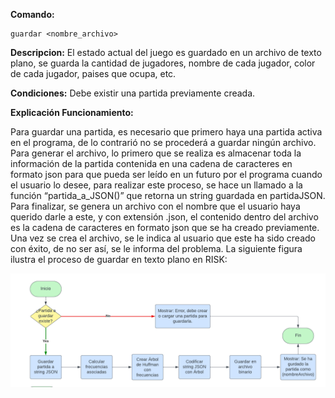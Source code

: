 **Comando:** 

    guardar <nombre_archivo> 

**Descripcion:** El estado actual del juego es guardado en un archivo de texto plano, se guarda la cantidad de jugadores, nombre de cada jugador, color de cada jugador, paises que ocupa, etc.

**Condiciones:** Debe existir una partida previamente creada.

**Explicación Funcionamiento:** 

Para guardar una partida, es necesario que primero haya una partida activa en el programa, de lo contrarió no se procederá a guardar ningún archivo.
Para generar el archivo, lo primero que se realiza es almacenar toda la información de la partida contenida en una cadena de caracteres en formato json para que pueda ser leído en un futuro por el programa cuando el usuario lo desee, para realizar este proceso, se hace un llamado a la función “partida_a_JSON()” que retorna un string guardada en partidaJSON. 
Para finalizar, se genera un archivo con el nombre que el usuario haya querido darle a este, y con extensión .json, el contenido dentro del archivo es la cadena de caracteres en formato json que se ha creado previamente. Una vez se crea el archivo, se le indica al usuario que este ha sido creado con éxito, de no ser así, se le informa del problema.
La siguiente figura ilustra el proceso de guardar en texto plano en RISK:

![Flujo_Guardar](/Documentacion/Imagenes/Flujo%20Guardar%20Comprimido.png)